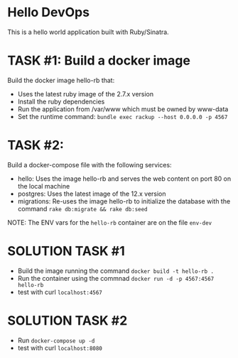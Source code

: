 # Hello DevOps
This is a hello world application built with Ruby/Sinatra.

# TASK #1: Build a docker image
Build the docker image hello-rb that:
* Uses the latest ruby image of the 2.7.x version
* Install the ruby dependencies
* Run the application from /var/www which must be owned by www-data
* Set the runtime command:
  `bundle exec rackup --host 0.0.0.0 -p 4567`

# TASK #2: 
Build a docker-compose file with the following services:
* hello: Uses the image hello-rb and serves the web content on port 80 on the local machine
* postgres: Uses the latest image of the 12.x version
* migrations: Re-uses the image hello-rb to initialize the database with the command
  `rake db:migrate && rake db:seed`

NOTE: The ENV vars for the `hello-rb` container are on the file `env-dev`


# SOLUTION TASK #1
* Build the image running the command `docker build -t hello-rb .`
* Run the container using the commnad `docker run -d -p 4567:4567 hello-rb`
* test with curl `localhost:4567`

# SOLUTION TASK #2
* Run `docker-compose up -d`
* test with curl `localhost:8080`
